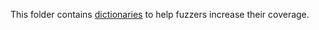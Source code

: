 This folder contains
[dictionaries](https://llvm.org/docs/LibFuzzer.html#dictionaries) to help
fuzzers increase their coverage.

